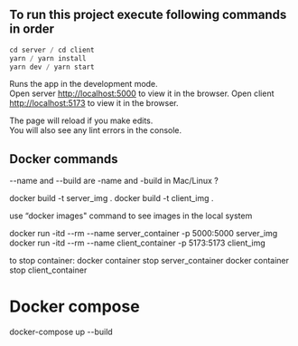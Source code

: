 ## To run this project execute following commands in order

```javascript
cd server / cd client
yarn / yarn install
yarn dev / yarn start
```

Runs the app in the development mode.<br />
Open server [http://localhost:5000](http://localhost:5000) to view it in the browser.
Open client [http://localhost:5173](http://localhost:5173) to view it in the browser.

The page will reload if you make edits.<br />
You will also see any lint errors in the console.

## Docker commands

--name and --build are -name and -build in Mac/Linux ?

docker build -t server_img .
docker build -t client_img .

use “docker images" command to see images in the local system

docker run -itd --rm --name server_container -p 5000:5000 server_img
docker run -itd --rm --name client_container -p 5173:5173 client_img

to stop container:
docker container stop server_container
docker container stop client_container

# Docker compose

docker-compose up --build